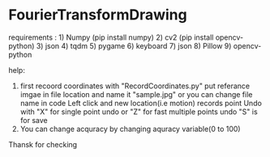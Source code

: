 # FourierTransformDrawing

requirements :  1) Numpy (pip install numpy)
                2) cv2 (pip install opencv-python)
                3) json
                4) tqdm
                5) pygame
                6) keyboard
                7) json
                8) Pillow
                9) opencv-python
                
help:
  1) first recoord coordinates with "RecordCoordinates.py"
      put referance imgae in file location and name it "sample.jpg" or you can change file name in code
      Left click and new location(i.e motion) records point
      Undo with "X" for single point undo or "Z" for fast multiple points undo
      "S" is for save
  2) You can change acquracy by changing aquracy variable(0 to 100)
  
  Thansk for checking

